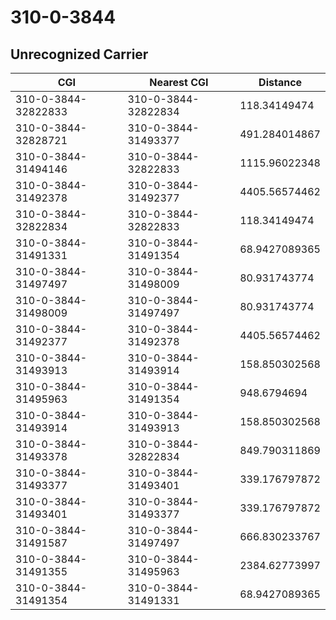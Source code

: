 # 310-0-3844
## Unrecognized Carrier


| CGI | Nearest CGI | Distance |
|-----|-------------|----------|
| 310-0-3844-32822833 | 310-0-3844-32822834 | 118.34149474 |
| 310-0-3844-32828721 | 310-0-3844-31493377 | 491.284014867 |
| 310-0-3844-31494146 | 310-0-3844-32822833 | 1115.96022348 |
| 310-0-3844-31492378 | 310-0-3844-31492377 | 4405.56574462 |
| 310-0-3844-32822834 | 310-0-3844-32822833 | 118.34149474 |
| 310-0-3844-31491331 | 310-0-3844-31491354 | 68.9427089365 |
| 310-0-3844-31497497 | 310-0-3844-31498009 | 80.931743774 |
| 310-0-3844-31498009 | 310-0-3844-31497497 | 80.931743774 |
| 310-0-3844-31492377 | 310-0-3844-31492378 | 4405.56574462 |
| 310-0-3844-31493913 | 310-0-3844-31493914 | 158.850302568 |
| 310-0-3844-31495963 | 310-0-3844-31491354 | 948.6794694 |
| 310-0-3844-31493914 | 310-0-3844-31493913 | 158.850302568 |
| 310-0-3844-31493378 | 310-0-3844-32822834 | 849.790311869 |
| 310-0-3844-31493377 | 310-0-3844-31493401 | 339.176797872 |
| 310-0-3844-31493401 | 310-0-3844-31493377 | 339.176797872 |
| 310-0-3844-31491587 | 310-0-3844-31497497 | 666.830233767 |
| 310-0-3844-31491355 | 310-0-3844-31495963 | 2384.62773997 |
| 310-0-3844-31491354 | 310-0-3844-31491331 | 68.9427089365 |
